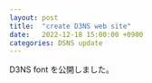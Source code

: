 ```yaml
---
layout: post
title:  "create D3NS web site"
date:   2022-12-18 15:00:00 +0900
categories: DSNS update
---
```


D3NS font を公開しました。